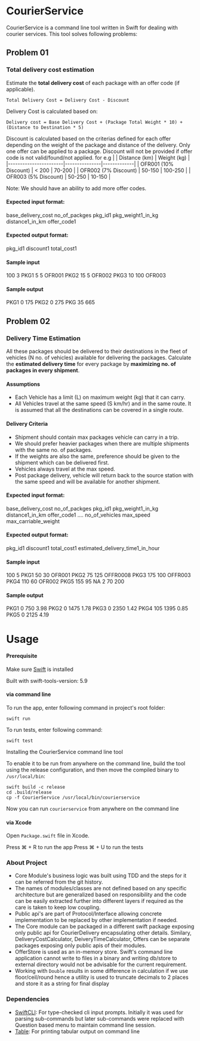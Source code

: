 # CourierService

CourierService is a command line tool written in Swift for dealing with courier services. This tool solves following problems:

## **Problem 01**

### Total delivery cost estimation
Estimate the **total delivery cost** of each package with an offer code (if applicable).

```
Total Delivery Cost = Delivery Cost - Discount
```
Delivery Cost is calculated based on:
```
Delivery cost = Base Delivery Cost + (Package Total Weight * 10) + (Distance to Destination * 5)
```
Discount is calculated based on the criterias defined for each offer depending on the weight of the package and distance of the delivery. Only one offer can be applied to a package. Discount will not be provided if offer code is not valid/found/not applied. 
for e.g
|                       | Distance (km) | Weight (kg) |
|-----------------------|---------------|-------------|
| OFR001 (10% Discount) | < 200         | 70-200      |
| OFR002 (7% Discount)  | 50-150        | 100-250     |
| OFR003 (5% Discount)  | 50-250        | 10-150      |

Note: We should have an ability to add more offer codes.

#### Expected input format:

base_delivery_cost no_of_packges
pkg_id1 pkg_weight1_in_kg distance1_in_km offer_code1

#### Expected output format:

pkg_id1 discount1 total_cost1

#### Sample input
100 3
PKG1 5 5 OFR001
PKG2 15 5 OFR002
PKG3 10 100 OFR003

#### Sample output
PKG1 0 175
PKG2 0 275
PKG 35 665

## **Problem 02**

### Delivery Time Estimation

All these packages should be delivered to their destinations in the fleet of vehicles (N no. of vehicles) available for delivering the packages. 
Calculate the **estimated delivery time** for every package by **maximizing no. of packages in every shipment**.
#### Assumptions
- Each Vehicle has a limit (L) on maximum weight (kg) that it can carry.
- All Vehicles travel at the same speed (S km/hr) and in the same route. It is assumed that all the destinations
 can be covered in a single route.

#### Delivery Criteria
- Shipment should contain max packages vehicle can carry in a trip.
- We should prefer heavier packages when there are multiple shipments with the same no. of packages.
- If the weights are also the same, preference should be given to the shipment which can be delivered first.
- Vehicles always travel at the max speed. 
- Post package delivery, vehicle will return back to the source station with the same speed and will be available for another shipment.

#### Expected input format:

base_delivery_cost no_of_packges
pkg_id1 pkg_weight1_in_kg distance1_in_km offer_code1
....
no_of_vehicles max_speed max_carriable_weight

#### Expected output format:

pkg_id1 discount1 total_cost1 estimated_delivery_time1_in_hour

#### Sample input
100 5
PKG1 50 30 OFR001
PKG2 75 125 OFFR0008
PKG3 175 100 OFFR003
PKG4 110 60 OFR002
PKG5 155 95 NA
2 70 200

#### Sample output
PKG1 0 750 3.98
PKG2 0 1475 1.78
PKG3 0 2350 1.42
PKG4 105 1395 0.85
PKG5 0 2125 4.19

# Usage

#### Prerequisite

Make sure [Swift](https://www.swift.org/install/macos/) is installed

Built with swift-tools-version: 5.9

#### via command line
To run the app, enter following command in project's root folder:

```
swift run
```

To run tests, enter following command:

```
swift test
```

Installing the CourierService command line tool

To enable it to be run from anywhere on the command line, build the tool using the release configuration, and then move the compiled binary to `/usr/local/bin`:

```
swift build -c release
cd .build/release
cp -f CourierService /usr/local/bin/courierservice
```
Now you can run `courierservice` from anywhere on the command line

#### via Xcode
Open `Package.swift` file in Xcode.

Press ⌘ + R to run the app
Press ⌘ + U to run the tests

### About Project

- Core Module's business logic was built using TDD and the steps for it can be referred from the git history. 
- The names of modules/classes are not defined based on any specific architecture but are generalized based on responsibility and the code can be easily extracted further into different layers if required as the care is taken to keep low coupling.
- Public api's are part of Protocol/Interface allowing concrete implementation to be replaced by other implementation if needed.
- The Core module can be packaged in a different swift package exposing only public api for CourierDelivery encapsulating other details. Similary, DeliveryCostCalculator, DeiveryTimeCalculator, Offers can be separate packages exposing only public apis of their modules.
- OfferStore is used as an in-memory store. Swift's command line application cannot write to files in a binary and writing db/store to external directory would not be advisable for the current requirement.
- Working with `Double` results in some difference in calculation if we use floor/ceil/round hence a utility is used to truncate decimals to 2 places and store it as a string for final display

### Dependencies
- [SwiftCLI](https://github.com/jakeheis/SwiftCLI): For type-checked cli input prompts. Initially it was used for parsing sub-commands but later sub-commands were replaced with Question based menu to maintain command line session.
- [Table](https://github.com/JanGorman/Table): For printing tabular output on command line
